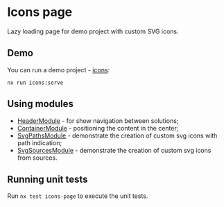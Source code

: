 # Icons page

Lazy loading page for demo project with custom SVG icons.

## Demo

You can run a demo project - [icons](../../../apps/icons/src/app/app.module.ts):

```shell
nx run icons:serve
```

## Using modules

- [HeaderModule](../ui/header/README.md) - for show navigation between solutions;
- [ContainerModule](../ui/container/README.md) - positioning the content in the center;
- [SvgPathsModule](../ui/svg-paths/README.md) - demonstrate the creation of custom svg icons with path indication;
- [SvgSourcesModule](../ui/svg-sources/README.md) - demonstrate the creation of custom svg icons from sources.

## Running unit tests

Run `nx test icons-page` to execute the unit tests.
